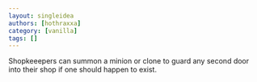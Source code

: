 ```yaml
---
layout: singleidea
authors: [hothraxxa]
category: [vanilla]
tags: []
---
```

Shopkeeepers can summon a minion or clone to guard any second door into their shop if one should happen to exist.

